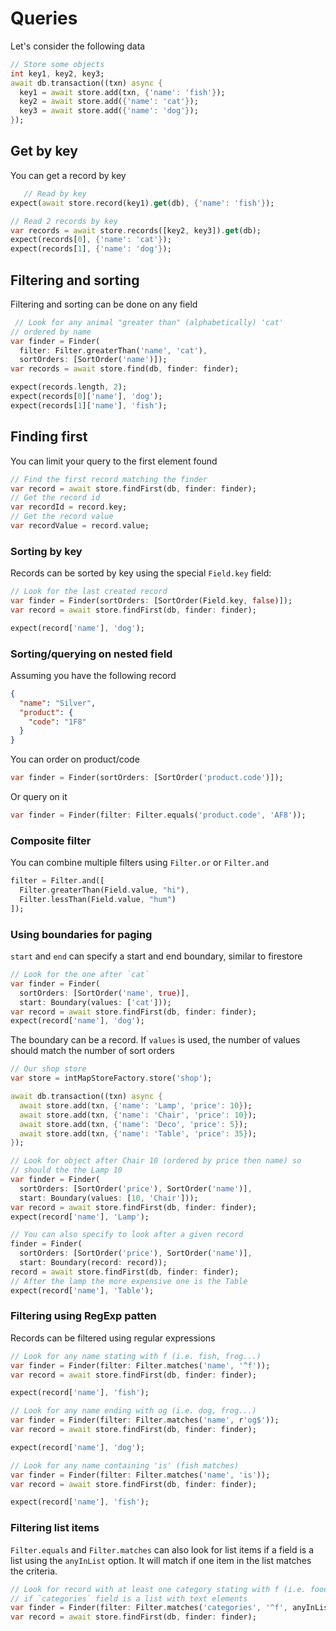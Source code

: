 # Queries

Let's consider the following data

```dart
// Store some objects
int key1, key2, key3;
await db.transaction((txn) async {
  key1 = await store.add(txn, {'name': 'fish'});
  key2 = await store.add({'name': 'cat'});
  key3 = await store.add({'name': 'dog'});
});
```

## Get by key

You can get a record by key

```dart
   // Read by key
expect(await store.record(key1).get(db), {'name': 'fish'});

// Read 2 records by key
var records = await store.records([key2, key3]).get(db);
expect(records[0], {'name': 'cat'});
expect(records[1], {'name': 'dog'});
```
 

## Filtering and sorting

Filtering and sorting can be done on any field

```dart
 // Look for any animal "greater than" (alphabetically) 'cat'
// ordered by name
var finder = Finder(
  filter: Filter.greaterThan('name', 'cat'),
  sortOrders: [SortOrder('name')]);
var records = await store.find(db, finder: finder);

expect(records.length, 2);
expect(records[0]['name'], 'dog');
expect(records[1]['name'], 'fish');
```

## Finding first

You can limit your query to the first element found

```dart
// Find the first record matching the finder
var record = await store.findFirst(db, finder: finder);
// Get the record id
var recordId = record.key;
// Get the record value
var recordValue = record.value;
```

### Sorting by key

Records can be sorted by key using the special `Field.key` field:

```dart
// Look for the last created record
var finder = Finder(sortOrders: [SortOrder(Field.key, false)]);
var record = await store.findFirst(db, finder: finder);

expect(record['name'], 'dog');
```

### Sorting/querying on nested field

Assuming you have the following record 

```json
{
  "name": "Silver",
  "product": {
    "code": "1F8"
  }
}
```

You can order on product/code

```dart
var finder = Finder(sortOrders: [SortOrder('product.code')]);
```

Or query on it

```dart
var finder = Finder(filter: Filter.equals('product.code', 'AF8'));
```

### Composite filter

You can combine multiple filters using `Filter.or` or `Filter.and`

```dart
filter = Filter.and([
  Filter.greaterThan(Field.value, "hi"),
  Filter.lessThan(Field.value, "hum")
]);
```
### Using boundaries for paging

`start` and `end` can specify a start and end boundary, similar to firestore

```dart
// Look for the one after `cat`
var finder = Finder(
  sortOrders: [SortOrder('name', true)],
  start: Boundary(values: ['cat']));
var record = await store.findFirst(db, finder: finder);
expect(record['name'], 'dog');
```

The boundary can be a record. If `values` is used, the number of values should match the number of sort orders

```dart
// Our shop store
var store = intMapStoreFactory.store('shop');

await db.transaction((txn) async {
  await store.add(txn, {'name': 'Lamp', 'price': 10});
  await store.add(txn, {'name': 'Chair', 'price': 10});
  await store.add(txn, {'name': 'Deco', 'price': 5});
  await store.add(txn, {'name': 'Table', 'price': 35});
});

// Look for object after Chair 10 (ordered by price then name) so
// should the the Lamp 10
var finder = Finder(
  sortOrders: [SortOrder('price'), SortOrder('name')],
  start: Boundary(values: [10, 'Chair']));
var record = await store.findFirst(db, finder: finder);
expect(record['name'], 'Lamp');

// You can also specify to look after a given record
finder = Finder(
  sortOrders: [SortOrder('price'), SortOrder('name')],
  start: Boundary(record: record));
record = await store.findFirst(db, finder: finder);
// After the lamp the more expensive one is the Table
expect(record['name'], 'Table');
```

### Filtering using RegExp patten

Records can be filtered using regular expressions

```dart
// Look for any name stating with f (i.e. fish, frog...)
var finder = Finder(filter: Filter.matches('name', '^f'));
var record = await store.findFirst(db, finder: finder);

expect(record['name'], 'fish');
```

```dart
// Look for any name ending with og (i.e. dog, frog...)
var finder = Finder(filter: Filter.matches('name', r'og$'));
var record = await store.findFirst(db, finder: finder);

expect(record['name'], 'dog');
```

```dart
// Look for any name containing 'is' (fish matches)
var finder = Finder(filter: Filter.matches('name', 'is'));
var record = await store.findFirst(db, finder: finder);

expect(record['name'], 'fish');
```

### Filtering list items

`Filter.equals` and `Filter.matches` can also look for list items if a field is a list using the `anyInList` option. It
will match if one item in the list matches the criteria.

```dart
// Look for record with at least one category stating with f (i.e. food...), 
// if `categories` field is a list with text elements
var finder = Finder(filter: Filter.matches('categories', '^f', anyInList: true));
var record = await store.findFirst(db, finder: finder);
```